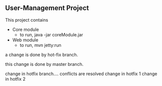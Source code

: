 ## User-Management Project

This project contains 
* Core module
    + to run, java -jar coreModule.jar
* Web module
    + to run, mvn jetty:run 

a change is done by hot-fix branch.


this change is done by master branch.

change in hotfix branch....
conflicts are resolved 
change in hotfix 1
change in hotfix 2 
